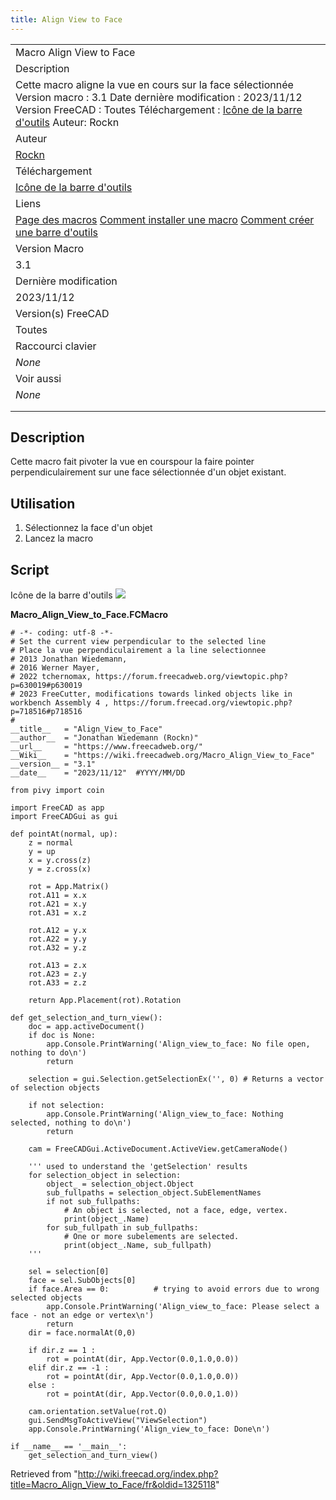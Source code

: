 ```yaml
---
title: Align View to Face
---
```


|                                                                                                                                                                                                                                                                                        |
| -------------------------------------------------------------------------------------------------------------------------------------------------------------------------------------------------------------------------------------------------------------------------------------- |
| Macro Align View to Face                                                                                                                                                                                                                                                               |
| Description                                                                                                                                                                                                                                                                            |
| Cette macro aligne la vue en cours sur la face sélectionnée Version macro : 3.1 Date dernière modification : 2023/11/12 Version FreeCAD : Toutes Téléchargement : [Icône de la barre d'outils](https://www.freecadweb.org/wiki/images/d/d7/Macro_Align_View_to_Face.png) Auteur: Rockn |
| Auteur                                                                                                                                                                                                                                                                                 |
| [Rockn](/User:Rockn "User:Rockn")                                                                                                                                                                                                                                                      |
| Téléchargement                                                                                                                                                                                                                                                                         |
| [Icône de la barre d'outils](https://www.freecadweb.org/wiki/images/d/d7/Macro_Align_View_to_Face.png)                                                                                                                                                                                 |
| Liens                                                                                                                                                                                                                                                                                  |
| [Page des macros](/Macros_recipes/fr "Macros recipes/fr") [Comment installer une macro](/How_to_install_macros/fr "How to install macros/fr") [Comment créer une barre d'outils](/Customize_Toolbars/fr "Customize Toolbars/fr")                                                       |
| Version Macro                                                                                                                                                                                                                                                                          |
| 3.1                                                                                                                                                                                                                                                                                    |
| Dernière modification                                                                                                                                                                                                                                                                  |
| 2023/11/12                                                                                                                                                                                                                                                                             |
| Version(s) FreeCAD                                                                                                                                                                                                                                                                     |
| Toutes                                                                                                                                                                                                                                                                                 |
| Raccourci clavier                                                                                                                                                                                                                                                                      |
| _None_                                                                                                                                                                                                                                                                                 |
| Voir aussi                                                                                                                                                                                                                                                                             |
| _None_                                                                                                                                                                                                                                                                                 |
|                                                                                                                                                                                                                                                                                        |
|                                                                                                                                                                                                                                                                                        |

## Description

Cette macro fait pivoter la vue en courspour la faire pointer perpendiculairement sur une face sélectionnée d'un objet existant.

## Utilisation

1. Sélectionnez la face d'un objet
2. Lancez la macro

## Script

Icône de la barre d'outils ![](/images/Macro_Align_View_to_Face.png)

**Macro_Align_View_to_Face.FCMacro**

```
# -*- coding: utf-8 -*-
# Set the current view perpendicular to the selected line
# Place la vue perpendiculairement a la line selectionnee
# 2013 Jonathan Wiedemann,
# 2016 Werner Mayer,
# 2022 tchernomax, https://forum.freecadweb.org/viewtopic.php?p=630019#p630019
# 2023 FreeCutter, modifications towards linked objects like in workbench Assembly 4 , https://forum.freecad.org/viewtopic.php?p=718516#p718516
#
__title__   = "Align_View_to_Face"
__author__  = "Jonathan Wiedemann (Rockn)"
__url__     = "https://www.freecadweb.org/"
__Wiki__    = "https://wiki.freecadweb.org/Macro_Align_View_to_Face"
__version__ = "3.1"
__date__    = "2023/11/12"  #YYYY/MM/DD

from pivy import coin

import FreeCAD as app
import FreeCADGui as gui

def pointAt(normal, up):
    z = normal
    y = up
    x = y.cross(z)
    y = z.cross(x)

    rot = App.Matrix()
    rot.A11 = x.x
    rot.A21 = x.y
    rot.A31 = x.z

    rot.A12 = y.x
    rot.A22 = y.y
    rot.A32 = y.z

    rot.A13 = z.x
    rot.A23 = z.y
    rot.A33 = z.z

    return App.Placement(rot).Rotation

def get_selection_and_turn_view():
	doc = app.activeDocument()
	if doc is None:
		app.Console.PrintWarning('Align_view_to_face: No file open, nothing to do\n')
		return

	selection = gui.Selection.getSelectionEx('', 0) # Returns a vector of selection objects

	if not selection:
		app.Console.PrintWarning('Align_view_to_face: Nothing selected, nothing to do\n')
		return

	cam = FreeCADGui.ActiveDocument.ActiveView.getCameraNode()

	''' used to understand the 'getSelection' results
	for selection_object in selection:
		object_ = selection_object.Object
		sub_fullpaths = selection_object.SubElementNames
		if not sub_fullpaths:
			# An object is selected, not a face, edge, vertex.
			print(object_.Name)
		for sub_fullpath in sub_fullpaths:
			# One or more subelements are selected.
			print(object_.Name, sub_fullpath)
	'''

	sel = selection[0]
	face = sel.SubObjects[0]
	if face.Area == 0:			# trying to avoid errors due to wrong selected objects
		app.Console.PrintWarning('Align_view_to_face: Please select a face - not an edge or vertex\n')
		return
	dir = face.normalAt(0,0)

	if dir.z == 1 :
	    rot = pointAt(dir, App.Vector(0.0,1.0,0.0))
	elif dir.z == -1 :
	    rot = pointAt(dir, App.Vector(0.0,1.0,0.0))
	else :
	    rot = pointAt(dir, App.Vector(0.0,0.0,1.0))

	cam.orientation.setValue(rot.Q)
	gui.SendMsgToActiveView("ViewSelection")
	app.Console.PrintWarning('Align_view_to_face: Done\n')

if __name__ == '__main__':
	get_selection_and_turn_view()
```

Retrieved from "<http://wiki.freecad.org/index.php?title=Macro_Align_View_to_Face/fr&oldid=1325118>"
